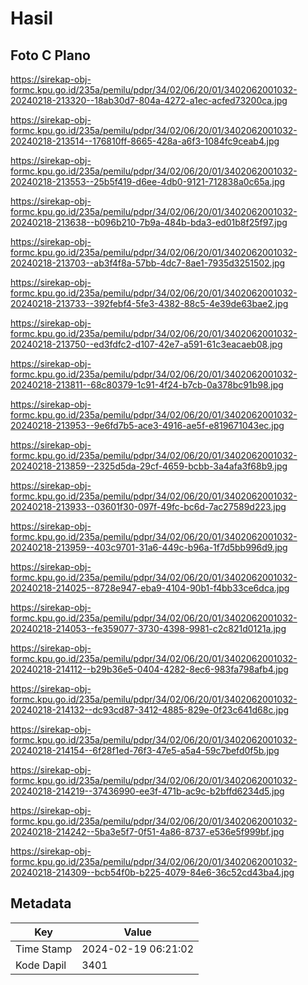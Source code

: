 # Hasil

## Foto C Plano

https://sirekap-obj-formc.kpu.go.id/235a/pemilu/pdpr/34/02/06/20/01/3402062001032-20240218-213320--18ab30d7-804a-4272-a1ec-acfed73200ca.jpg

https://sirekap-obj-formc.kpu.go.id/235a/pemilu/pdpr/34/02/06/20/01/3402062001032-20240218-213514--176810ff-8665-428a-a6f3-1084fc9ceab4.jpg

https://sirekap-obj-formc.kpu.go.id/235a/pemilu/pdpr/34/02/06/20/01/3402062001032-20240218-213553--25b5f419-d6ee-4db0-9121-712838a0c65a.jpg

https://sirekap-obj-formc.kpu.go.id/235a/pemilu/pdpr/34/02/06/20/01/3402062001032-20240218-213638--b096b210-7b9a-484b-bda3-ed01b8f25f97.jpg

https://sirekap-obj-formc.kpu.go.id/235a/pemilu/pdpr/34/02/06/20/01/3402062001032-20240218-213703--ab3f4f8a-57bb-4dc7-8ae1-7935d3251502.jpg

https://sirekap-obj-formc.kpu.go.id/235a/pemilu/pdpr/34/02/06/20/01/3402062001032-20240218-213733--392febf4-5fe3-4382-88c5-4e39de63bae2.jpg

https://sirekap-obj-formc.kpu.go.id/235a/pemilu/pdpr/34/02/06/20/01/3402062001032-20240218-213750--ed3fdfc2-d107-42e7-a591-61c3eacaeb08.jpg

https://sirekap-obj-formc.kpu.go.id/235a/pemilu/pdpr/34/02/06/20/01/3402062001032-20240218-213811--68c80379-1c91-4f24-b7cb-0a378bc91b98.jpg

https://sirekap-obj-formc.kpu.go.id/235a/pemilu/pdpr/34/02/06/20/01/3402062001032-20240218-213953--9e6fd7b5-ace3-4916-ae5f-e819671043ec.jpg

https://sirekap-obj-formc.kpu.go.id/235a/pemilu/pdpr/34/02/06/20/01/3402062001032-20240218-213859--2325d5da-29cf-4659-bcbb-3a4afa3f68b9.jpg

https://sirekap-obj-formc.kpu.go.id/235a/pemilu/pdpr/34/02/06/20/01/3402062001032-20240218-213933--03601f30-097f-49fc-bc6d-7ac27589d223.jpg

https://sirekap-obj-formc.kpu.go.id/235a/pemilu/pdpr/34/02/06/20/01/3402062001032-20240218-213959--403c9701-31a6-449c-b96a-1f7d5bb996d9.jpg

https://sirekap-obj-formc.kpu.go.id/235a/pemilu/pdpr/34/02/06/20/01/3402062001032-20240218-214025--8728e947-eba9-4104-90b1-f4bb33ce6dca.jpg

https://sirekap-obj-formc.kpu.go.id/235a/pemilu/pdpr/34/02/06/20/01/3402062001032-20240218-214053--fe359077-3730-4398-9981-c2c821d0121a.jpg

https://sirekap-obj-formc.kpu.go.id/235a/pemilu/pdpr/34/02/06/20/01/3402062001032-20240218-214112--b29b36e5-0404-4282-8ec6-983fa798afb4.jpg

https://sirekap-obj-formc.kpu.go.id/235a/pemilu/pdpr/34/02/06/20/01/3402062001032-20240218-214132--dc93cd87-3412-4885-829e-0f23c641d68c.jpg

https://sirekap-obj-formc.kpu.go.id/235a/pemilu/pdpr/34/02/06/20/01/3402062001032-20240218-214154--6f28f1ed-76f3-47e5-a5a4-59c7befd0f5b.jpg

https://sirekap-obj-formc.kpu.go.id/235a/pemilu/pdpr/34/02/06/20/01/3402062001032-20240218-214219--37436990-ee3f-471b-ac9c-b2bffd6234d5.jpg

https://sirekap-obj-formc.kpu.go.id/235a/pemilu/pdpr/34/02/06/20/01/3402062001032-20240218-214242--5ba3e5f7-0f51-4a86-8737-e536e5f999bf.jpg

https://sirekap-obj-formc.kpu.go.id/235a/pemilu/pdpr/34/02/06/20/01/3402062001032-20240218-214309--bcb54f0b-b225-4079-84e6-36c52cd43ba4.jpg


## Metadata

| Key        | Value               |
| ---------- | ------------------- |
| Time Stamp | 2024-02-19 06:21:02 |
| Kode Dapil | 3401                |



